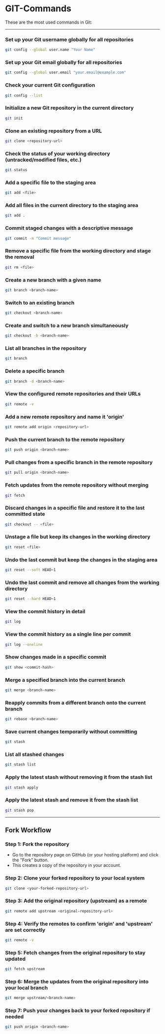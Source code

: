 # GIT-Commands

These are the most used commands in Git:

---

### Set up your Git username globally for all repositories
```bash
git config --global user.name "Your Name"
```

### Set up your Git email globally for all repositories
```bash
git config --global user.email "your.email@example.com"
```

### Check your current Git configuration
```bash
git config --list
```

### Initialize a new Git repository in the current directory
```bash
git init
```

### Clone an existing repository from a URL
```bash
git clone <repository-url>
```

### Check the status of your working directory (untracked/modified files, etc.)
```bash
git status
```

### Add a specific file to the staging area
```bash
git add <file>
```

### Add all files in the current directory to the staging area
```bash
git add .
```

### Commit staged changes with a descriptive message
```bash
git commit -m "Commit message"
```

### Remove a specific file from the working directory and stage the removal
```bash
git rm <file>
```

### Create a new branch with a given name
```bash
git branch <branch-name>
```

### Switch to an existing branch
```bash
git checkout <branch-name>
```

### Create and switch to a new branch simultaneously
```bash
git checkout -b <branch-name>
```

### List all branches in the repository
```bash
git branch
```

### Delete a specific branch
```bash
git branch -d <branch-name>
```

### View the configured remote repositories and their URLs
```bash
git remote -v
```

### Add a new remote repository and name it 'origin'
```bash
git remote add origin <repository-url>
```

### Push the current branch to the remote repository
```bash
git push origin <branch-name>
```

### Pull changes from a specific branch in the remote repository
```bash
git pull origin <branch-name>
```

### Fetch updates from the remote repository without merging
```bash
git fetch
```

### Discard changes in a specific file and restore it to the last committed state
```bash
git checkout -- <file>
```

### Unstage a file but keep its changes in the working directory
```bash
git reset <file>
```

### Undo the last commit but keep the changes in the staging area
```bash
git reset --soft HEAD~1
```

### Undo the last commit and remove all changes from the working directory
```bash
git reset --hard HEAD~1
```

### View the commit history in detail
```bash
git log
```

### View the commit history as a single line per commit
```bash
git log --oneline
```

### Show changes made in a specific commit
```bash
git show <commit-hash>
```

### Merge a specified branch into the current branch
```bash
git merge <branch-name>
```

### Reapply commits from a different branch onto the current branch
```bash
git rebase <branch-name>
```

### Save current changes temporarily without committing
```bash
git stash
```

### List all stashed changes
```bash
git stash list
```

### Apply the latest stash without removing it from the stash list
```bash
git stash apply
```

### Apply the latest stash and remove it from the stash list
```bash
git stash pop
```

---

## Fork Workflow

### Step 1: Fork the repository
- Go to the repository page on GitHub (or your hosting platform) and click the "Fork" button.
- This creates a copy of the repository in your account.

### Step 2: Clone your forked repository to your local system
```bash
git clone <your-forked-repository-url>
```

### Step 3: Add the original repository (upstream) as a remote
```bash
git remote add upstream <original-repository-url>
```

### Step 4: Verify the remotes to confirm 'origin' and 'upstream' are set correctly
```bash
git remote -v
```

### Step 5: Fetch changes from the original repository to stay updated
```bash
git fetch upstream
```

### Step 6: Merge the updates from the original repository into your local branch
```bash
git merge upstream/<branch-name>
```

### Step 7: Push your changes back to your forked repository if needed
```bash
git push origin <branch-name>
